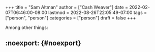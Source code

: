 +++
title = "Sam Altman"
author = ["Cash Weaver"]
date = 2022-02-07T06:46:00-08:00
lastmod = 2022-08-26T22:05:49-07:00
tags = ["person", "person"]
categories = ["person"]
draft = false
+++

Among other things:


## :noexport: {#noexport}
